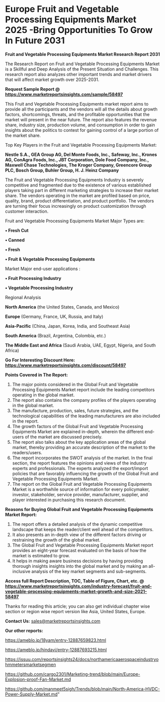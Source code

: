 # Europe Fruit and Vegetable Processing Equipments Market 2025 -Bring Opportunities To Grow In Future 2031

<strong>Fruit and Vegetable Processing Equipments Market Research Report 2031</strong>

The Research Report on Fruit and Vegetable Processing Equipments Market is a Skillful and Deep Analysis of the Present Situation and Challenges. This research report also analyzes other important trends and market drivers that will affect market growth over 2025-2031.

<strong>Request Sample Report @ <a href=https://www.marketreportsinsights.com/sample/58497>https://www.marketreportsinsights.com/sample/58497</a></strong>

This Fruit and Vegetable Processing Equipments market report aims to provide all the participants and the vendors will all the details about growth factors, shortcomings, threats, and the profitable opportunities that the market will present in the near future. The report also features the revenue share, industry size, production volume, and consumption in order to gain insights about the politics to contest for gaining control of a large portion of the market share.

Top Key Players in the Fruit and Vegetable Processing Equipments Market:

<strong>Nestle S.A., GEA Group AG, Del Monte Foods, Inc., Safeway, Inc., Krones AG, ConAgra Foods, Inc., JBT Corporation, Dole Food Company, Inc., Maxwell Chase Technologies, The Kroger Company, Greencore Group PLC, Bosch Group, Buhler Group, H. J. Heinz Company</strong>

The Fruit and Vegetable Processing Equipments Industry is severely competitive and fragmented due to the existence of various established players taking part in different marketing strategies to increase their market share. The vendors operating in the market are profiled based on price, quality, brand, product differentiation, and product portfolio. The vendors are turning their focus increasingly on product customization through customer interaction.

Fruit and Vegetable Processing Equipments Market Major Types are:

<strong>• Fresh Cut

• Canned

• Fresh

• Fruit & Vegetable Processing Equipments</strong>

Market Major end-user applications :

<strong>• Fruit Processing Industry

• Vegetable Processing Industry</strong>

Regional Analysis

</u><strong><b>North America</b></strong> (the United States, Canada, and Mexico)

<strong><b>Europe </b></strong>(Germany, France, UK, Russia, and Italy)

<strong><b>Asia-Pacific</b></strong> (China, Japan, Korea, India, and Southeast Asia)

<strong><b>South America</b></strong> (Brazil, Argentina, Colombia, etc.)

<strong><b>The Middle East and Africa</b></strong> (Saudi Arabia, UAE, Egypt, Nigeria, and South Africa)

<strong>Go For Interesting Discount Here: <a href=https://www.marketreportsinsights.com/discount/58497>https://www.marketreportsinsights.com/discount/58497</a></strong>

<strong>Points Covered in The Report:</strong>
<ol>
  <li>The major points considered in the Global Fruit and Vegetable Processing Equipments Market report include the leading competitors operating in the global market.</li>
  <li>The report also contains the company profiles of the players operating in the global market.</li>
  <li>The manufacture, production, sales, future strategies, and the technological capabilities of the leading manufacturers are also included in the report.</li>
  <li>The growth factors of the Global Fruit and Vegetable Processing Equipments Market are explained in-depth, wherein the different end-users of the market are discussed precisely.</li>
  <li>The report also talks about the key application areas of the global market, thereby providing an accurate description of the market to the readers/users.</li>
  <li>The report incorporates the SWOT analysis of the market. In the final section, the report features the opinions and views of the industry experts and professionals. The experts analyzed the export/import policies that are favorably influencing the growth of the Global Fruit and Vegetable Processing Equipments Market.</li>
  <li>The report on the Global Fruit and Vegetable Processing Equipments Market is a worthwhile source of information for every policymaker, investor, stakeholder, service provider, manufacturer, supplier, and player interested in purchasing this research document.</li>
</ol>
<strong>Reasons for Buying Global Fruit and Vegetable Processing Equipments Market Report:</strong>

<ol>
  <li>The report offers a detailed analysis of the dynamic competitive landscape that keeps the reader/client well ahead of the competitors.</li>
  <li>It also presents an in-depth view of the different factors driving or restraining the growth of the global market.</li>
  <li>The Global Fruit and Vegetable Processing Equipments Market report provides an eight-year forecast evaluated on the basis of how the market is estimated to grow.</li>
  <li>It helps in making aware business decisions by having providing thorough insights insights into the global market and by making an all-inclusive analysis of the key market segments and sub-segments.</li>
</ol>
<strong>Access full Report Description, TOC, Table of Figure, Chart, etc. @ <a href=https://www.marketreportsinsights.com/industry-forecast/fruit-and-vegetable-processing-equipments-market-growth-and-size-2021-58497>https://www.marketreportsinsights.com/industry-forecast/fruit-and-vegetable-processing-equipments-market-growth-and-size-2021-58497</a></strong>


Thanks for reading this article; you can also get individual chapter wise section or region wise report version like Asia, United States, Europe.

<strong>Contact Us:</strong>
sales@marketreportsinsights.com

<strong>Our other reports:</strong>

<a href=https://ameblo.jp/18yam/entry-12887659823.html>https://ameblo.jp/18yam/entry-12887659823.html</a>

<a href=https://ameblo.jp/hindavi/entry-12887693215.html>https://ameblo.jp/hindavi/entry-12887693215.html</a>

<a href=https://issuu.com/reportsinsights24/docs/northamericaaerospaceindustryohmmetersmarketsegmen>https://issuu.com/reportsinsights24/docs/northamericaaerospaceindustryohmmetersmarketsegmen</a>

<a href=https://github.com/cargo2301/Marketing-trend/blob/main/Europe-Explosion-proof-Fan-Market.md>https://github.com/cargo2301/Marketing-trend/blob/main/Europe-Explosion-proof-Fan-Market.md</a>

<a href=https://github.com/manmeet5sigh/Trends/blob/main/North-America-HVDC-Power-Supply-Market.md>https://github.com/manmeet5sigh/Trends/blob/main/North-America-HVDC-Power-Supply-Market.md</a>"
